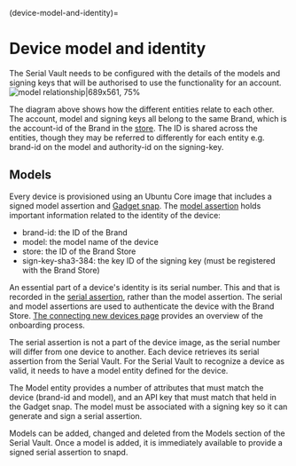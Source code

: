 (device-model-and-identity)=
# Device model and identity

The Serial Vault needs to be configured with the details of the models and signing keys that will be authorised to use the functionality for an account.
![model relationship|689x561, 75%](upload://aS7sqINt7QV0qnWHz0rwJWvPEuS.png) 

The diagram above shows how the different entities relate to each other. The account, model and signing keys all belong to the same Brand, which is the account-id of the Brand in the [store](https://dashboard.snapcraft.io/dev/account/). The ID is shared across the entities, though they may be referred to differently for each entity e.g. brand-id on the model and authority-id on the signing-key.

## Models

Every device is provisioned using an Ubuntu Core image that includes a signed model assertion and [Gadget snap](https://ubuntu.com/core/docs/gadget-snaps). The [model assertion](https://ubuntu.com/core/docs/reference/assertions/model) holds important information related to the identity of the device:

* brand-id: the ID of the Brand
* model: the model name of the device
* store: the ID of the Brand Store
* sign-key-sha3-384: the key ID of the signing key (must be registered with the Brand Store)

An essential part of a device's identity is its serial number. This and that is recorded in the [serial assertion](https://ubuntu.com/core/docs/reference/assertions/serial), rather than the model assertion. The serial and model assertions are used to authenticate the device with the Brand Store. [The connecting new devices page](https://ubuntu.com/core/services/guide/connecting-devices) provides an overview of the onboarding process.

The serial assertion is not a part of the device image, as the serial number will differ from one device to another. Each device retrieves its serial assertion from the Serial Vault. For the Serial Vault to recognize a device as valid, it needs to have a model entity defined for the device. 

The Model entity provides a number of attributes that must match the device (brand-id and model), and an API key that must match that held in the Gadget snap. The model must be associated with a signing key so it can generate and sign a serial assertion.

Models can be added, changed and deleted from the Models section of the Serial Vault. Once a model is added, it is immediately available to provide a signed serial assertion to snapd.

